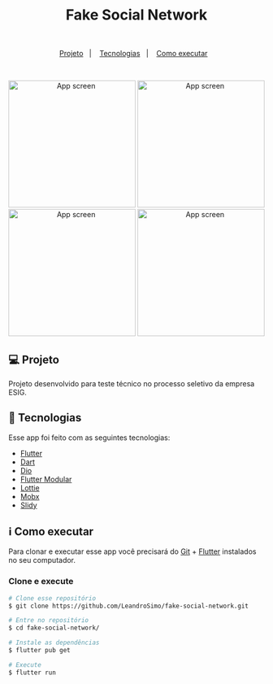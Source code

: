 <h1 align="center">
    Fake Social Network
</h1>
<br>
<p align="center">
  <a href="#-projeto">Projeto</a>&nbsp;&nbsp;&nbsp;|&nbsp;&nbsp;&nbsp;
  <a href="#rocket-tecnologias">Tecnologias</a>&nbsp;&nbsp;&nbsp;|&nbsp;&nbsp;&nbsp;
  <a href="#information_source-como-executar">Como executar</a>&nbsp;&nbsp;&nbsp;
</p>
<br>
<p align="center">
  <img alt="App screen" src="https://user-images.githubusercontent.com/56087579/180880692-d8fa6d0e-dc58-4a08-b1ee-763b646be37d.png" width="250px">
  <img alt="App screen" src="https://user-images.githubusercontent.com/56087579/180880690-8f467ab2-62be-4f8a-acaf-c0d60c25349a.png" width="250px"><br>
  <img alt="App screen" src="https://user-images.githubusercontent.com/56087579/180880679-0175f62e-6b96-4660-87ef-e511bfddfb11.png" width="250px">
  <img alt="App screen" src="https://user-images.githubusercontent.com/56087579/180880687-69f43480-1d09-4715-82b5-208f0ba6c3f1.png" width="250px">
</p>


## 💻 Projeto

Projeto desenvolvido para teste técnico no processo seletivo da empresa ESIG.


## :rocket: Tecnologias

Esse app foi feito com as seguintes tecnologias:
- [Flutter][flutter]
- [Dart][dart]
- [Dio][dio]
- [Flutter Modular][modular]
- [Lottie][lottie]
- [Mobx][mobx]
- [Slidy][slidy]

## :information_source: Como executar

Para clonar e executar esse app você precisará do [Git](https://git-scm.com) + [Flutter][flutter] instalados no seu computador.

### Clone e execute 

```bash
# Clone esse repositório
$ git clone https://github.com/LeandroSimo/fake-social-network.git

# Entre no repositório
$ cd fake-social-network/

# Instale as dependências
$ flutter pub get

# Execute
$ flutter run

```

[flutter]: https://flutter.dev/
[dart]: https://dart.dev/
[dio]: https://pub.dev/packages/dio
[modular]: https://modular.flutterando.com.br/docs/intro
[lottie]: https://pub.dev/packages/lottie
[mobx]: https://pub.dev/packages/mobx
[slidy]: https://pub.dev/packages/slidy
